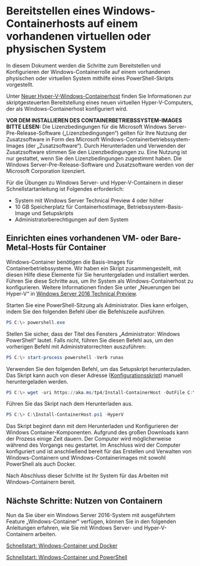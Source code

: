 # Bereitstellen eines Windows-Containerhosts auf einem vorhandenen virtuellen oder physischen System

In diesem Dokument werden die Schritte zum Bereitstellen und Konfigurieren der Windows-Containerrolle auf einem vorhandenen physischen oder virtuellen System mithilfe eines PowerShell-Skripts vorgestellt.

Unter [Neuer Hyper-V-Windows-Containerhost](./container_setup.md) finden Sie Informationen zur skriptgesteuerten Bereitstellung eines neuen virtuellen Hyper-V-Computers, der als Windows-Containerhost konfiguriert wird.

**VOR DEM INSTALLIEREN DES CONTAINERBETRIEBSSYSTEM-IMAGES BITTE LESEN:** Die Lizenzbedingungen für die Microsoft Windows Server-Pre-Release-Software („Lizenzbedingungen“) gelten für Ihre Nutzung der Zusatzsoftware in Form des Microsoft Windows-Containerbetriebssystem-Images (der „Zusatzsoftware“). Durch Herunterladen und Verwenden der Zusatzsoftware stimmen Sie den Lizenzbedingungen zu. Eine Nutzung ist nur gestattet, wenn Sie den Lizenzbedingungen zugestimmt haben. Die Windows Server-Pre-Release-Software und Zusatzsoftware werden von der Microsoft Corporation lizenziert.

Für die Übungen zu Windows Server- und Hyper-V-Containern in dieser Schnellstartanleitung ist Folgendes erforderlich:

* System mit Windows Server Technical Preview 4 oder höher
* 10 GB Speicherplatz für Containerhostimage, Betriebssystem-Basis-Image und Setupskripts
* Administratorberechtigungen auf dem System

## Einrichten eines vorhandenen VM- oder Bare-Metal-Hosts für Container

Windows-Container benötigen die Basis-Images für Containerbetriebssysteme. Wir haben ein Skript zusammengestellt, mit diesen Hilfe diese Elemente für Sie heruntergeladen und installiert werden. Führen Sie diese Schritte aus, um Ihr System als Windows-Containerhost zu konfigurieren. Weitere Informationen finden Sie unter „Neuerungen bei Hyper-V“ in [Windows Server 2016 Technical Preview](https://tnstage.redmond.corp.microsoft.com/en-US/library/dn765471.aspx#BKMK_nested).

Starten Sie eine PowerShell-Sitzung als Administrator. Dies kann erfolgen, indem Sie den folgenden Befehl über die Befehlszeile ausführen.

``` powershell
PS C:\> powershell.exe
```

Stellen Sie sicher, dass der Titel des Fensters „Administrator: Windows PowerShell“ lautet. Falls nicht, führen Sie diesen Befehl aus, um den vorherigen Befehl mit Administratorrechten auszuführen:

``` powershell
PS C:\> start-process powershell -Verb runas
```

Verwenden Sie den folgenden Befehl, um das Setupskript herunterzuladen. Das Skript kann auch von dieser Adresse ([Konfigurationsskript](https://aka.ms/tp4/Install-ContainerHost)) manuell heruntergeladen werden.

``` PowerShell
PS C:\> wget -uri https://aka.ms/tp4/Install-ContainerHost -OutFile C:\Install-ContainerHost.ps1
```

Führen Sie das Skript nach dem Herunterladen aus.
``` PowerShell
PS C:\> C:\Install-ContainerHost.ps1 -HyperV
```

Das Skript beginnt dann mit dem Herunterladen und Konfigurieren der Windows Container-Komponenten. Aufgrund des großen Downloads kann der Prozess einige Zeit dauern. Der Computer wird möglicherweise während des Vorgangs neu gestartet. Im Anschluss wird der Computer konfiguriert und ist anschließend bereit für das Erstellen und Verwalten von Windows-Containern und Windows-Containerimages mit sowohl PowerShell als auch Docker.

Nach Abschluss dieser Schritte ist Ihr System für das Arbeiten mit Windows-Containern bereit.

## Nächste Schritte: Nutzen von Containern

Nun da Sie über ein Windows Server 2016-System mit ausgeführtem Feature „Windows-Container“ verfügen, können Sie in den folgenden Anleitungen erfahren, wie Sie mit Windows Server- und Hyper-V-Containern arbeiten.

[Schnellstart: Windows-Container und Docker](./manage_docker.md)

[Schnellstart: Windows-Container und PowerShell](./manage_powershell.md)




<!--HONumber=Jan16_HO1-->
